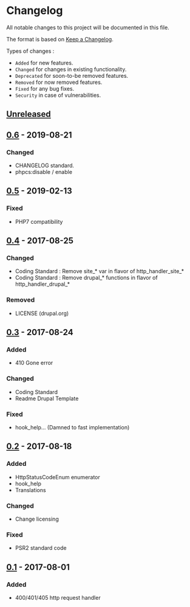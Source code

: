 # Changelog
All notable changes to this project will be documented in this file.

The format is based on [Keep a Changelog](https://keepachangelog.com/en/1.0.0/).

Types of changes :
- `Added` for new features.
- `Changed` for changes in existing functionality.
- `Deprecated` for soon-to-be removed features.
- `Removed` for now removed features.
- `Fixed` for any bug fixes.
- `Security` in case of vulnerabilities.

## [Unreleased]

## [0.6] - 2019-08-21
### Changed
- CHANGELOG standard.
- phpcs:disable / enable

## [0.5] - 2019-02-13
### Fixed
- PHP7 compatibility

## [0.4] - 2017-08-25
### Changed
- Coding Standard : Remove site_* var in flavor of http_handler_site_*
- Coding Standard : Remove drupal_* functions in flavor of http_handler_drupal_*

### Removed
- LICENSE (drupal.org)

## [0.3] - 2017-08-24
### Added
- 410 Gone error

### Changed
- Coding Standard
- Readme Drupal Template

### Fixed
- hook_help... (Damned to fast implementation)

## [0.2] - 2017-08-18
### Added
- HttpStatusCodeEnum enumerator
- hook_help
- Translations

### Changed
- Change licensing

### Fixed
- PSR2 standard code

## [0.1] - 2017-08-01
### Added
- 400/401/405 http request handler

[Unreleased]: https://git.drupal.org/project/http_handler/compare/7.x-0.6...HEAD
[0.6]: https://git.drupal.org/project/http_handler/compare/7.x-0.5...7.x-0.6
[0.5]: https://git.drupal.org/project/http_handler/compare/7.x-0.4...7.x-0.5
[0.4]: https://git.drupal.org/project/http_handler/compare/7.x-0.3...7.x-0.4
[0.3]: https://git.drupal.org/project/http_handler/compare/7.x-0.2...7.x-0.3
[0.2]: https://git.drupal.org/project/http_handler/compare/7.x-0.1...7.x-0.2
[0.1]: https://git.drupal.org/project/http_handler/tree/7.x-0.1
